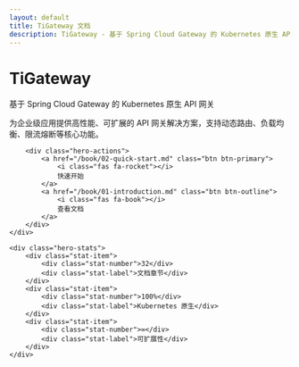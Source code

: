 ```yaml
---
layout: default
title: TiGateway 文档
description: TiGateway - 基于 Spring Cloud Gateway 的 Kubernetes 原生 API 网关
---
```


<div class="hero-section">
    <div class="hero-content">
        <h1 class="hero-title">TiGateway</h1>
        <p class="hero-subtitle">基于 Spring Cloud Gateway 的 Kubernetes 原生 API 网关</p>
        <p class="hero-description">为企业级应用提供高性能、可扩展的 API 网关解决方案，支持动态路由、负载均衡、限流熔断等核心功能。</p>
        
        <div class="hero-actions">
            <a href="/book/02-quick-start.md" class="btn btn-primary">
                <i class="fas fa-rocket"></i>
                快速开始
            </a>
            <a href="/book/01-introduction.md" class="btn btn-outline">
                <i class="fas fa-book"></i>
                查看文档
            </a>
        </div>
    </div>
    
    <div class="hero-stats">
        <div class="stat-item">
            <div class="stat-number">32</div>
            <div class="stat-label">文档章节</div>
        </div>
        <div class="stat-item">
            <div class="stat-number">100%</div>
            <div class="stat-label">Kubernetes 原生</div>
        </div>
        <div class="stat-item">
            <div class="stat-number">∞</div>
            <div class="stat-label">可扩展性</div>
        </div>
    </div>
</div>
